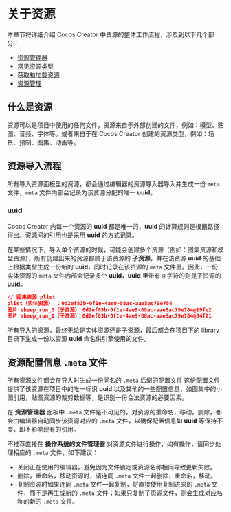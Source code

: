 # 关于资源

本章节将详细介绍 Cocos Creator 中资源的整体工作流程，涉及到以下几个部分：

- [资源管理器](../editor/assets/index.md)
- [常见资源类型](../editor/assets/index.md)
- [获取和加载资源](../scripting/load-assets.md)
- [资源管理](./asset-manager.md)

## 什么是资源

资源可以是项目中使用的任何文件，资源来自于外部创建的文件，例如：模型、贴图、音频、字体等。或者来自于在 Cocos Creator 创建的资源类型，例如：场景、预制、图集、动画等。

## 资源导入流程

所有导入资源面板里的资源，都会通过编辑器的资源导入器导入并生成一份 `meta` 文件，`meta` 文件内部会记录为该资源分配的唯一 **uuid**。

### uuid

Cocos Creator 内每一个资源的 **uuid** 都是唯一的，**uuid** 的计算规则是根据路径得出。资源间的引用也是采用 **uuid** 的方式记录。

在某些情况下，导入单个资源的时候，可能会创建多个资源（例如：图集资源和模型资源），所有创建出来的资源都属于该资源的 **子资源**，并在该资源 **uuid** 的基础上根据类型生成一份新的 **uuid**，同时记录在该资源的 `meta` 文件里。因此，一份实体资源的 `meta` 文件内部会记录多个 **uuid**，**uuid** 里带有 `@` 字符的则是子资源的 **uuid**。

```json
// 图集资源 plist
plist（实体资源） ：0d2ef83b-0f1e-4ae9-88ac-aae5ac79e784
图片 sheep_run_0（子资源）：0d2ef83b-0f1e-4ae9-88ac-aae5ac79e784@19fe2
图片 sheep_run_1（子资源）：0d2ef83b-0f1e-4ae9-88ac-aae5ac79e784@34f21
```

所有导入的资源，最终无论是实体资源还是子资源，最后都会在项目下的 [library](../getting-started/project-structure/index.md) 目录下生成一份以资源 **uuid** 命名供引擎使用的文件。

## 资源配置信息 `.meta` 文件

所有资源文件都会在导入时生成一份同名的 `.meta` 后缀的配置文件 这份配置文件提供了该资源在项目中的唯一标识 **uuid** 以及其他的一些配置信息，如图集中的小图引用，贴图资源的裁剪数据等，是识别一份合法资源的必要因素。

在 **资源管理器** 面板中 `.meta` 文件是不可见的，对资源的重命名，移动，删除，都会由编辑器自动同步该资源对应的 `.meta` 文件，以确保配置信息如 **uuid** 等保持不变，即不影响现有的引用。

不推荐直接在 **操作系统的文件管理器** 对资源文件进行操作，如有操作，请同步处理相应的 `.meta` 文件，如下建议：

- 关闭正在使用的编辑器，避免因为文件锁定或资源名称相同导致更新失败。
- 删除，重命名，移动资源时，请连同 `.meta` 文件一起删除，重命名，移动。
- 复制资源时如果连同 `.meta` 文件一起复制，将直接使用复制进来的 `.meta` 文件，而不是再生成新的 `.meta` 文件；如果只复制了资源文件，则会生成对应名称的新的 `.meta` 文件。

